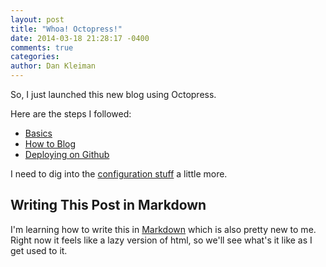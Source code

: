 ```yaml
---
layout: post
title: "Whoa! Octopress!"
date: 2014-03-18 21:28:17 -0400
comments: true
categories: 
author: Dan Kleiman
---
```

So, I just launched this new blog using Octopress.

Here are the steps I followed:

* [Basics](http://octopress.org/docs/setup/)
* [How to Blog](http://octopress.org/docs/blogging/)
* [Deploying on Github](http://octopress.org/docs/deploying/github/)

I need to dig into the [configuration stuff](http://octopress.org/docs/configuring/) a little more.
<!-- more -->

Writing This Post in Markdown
-----------------------------

I'm learning how to write this in [Markdown](http://http://daringfireball.net/projects/markdown/basics) which is also pretty new to me. Right now it feels like a lazy version of html, so we'll see what's it like as I get used to it. 
